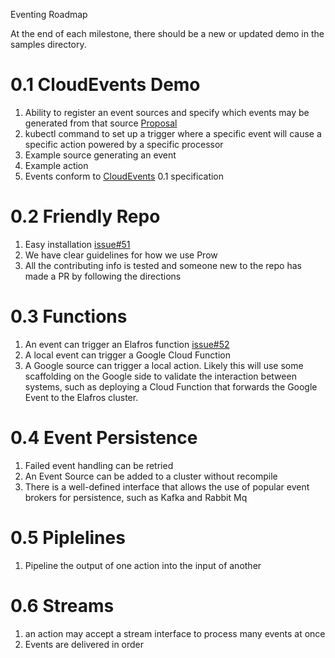 Eventing Roadmap

At the end of each milestone, there should be a new or updated demo in
the samples directory.

# 0.1 CloudEvents Demo

1. Ability to register an event sources and specify which events may be
   generated from that source
   [Proposal](https://github.com/elafros/eventing/issues/39)
1. kubectl command to set up a trigger where a specific event will cause a
  specific action powered by a specific processor
1. Example source generating an event
1. Example action
1. Events conform to [CloudEvents](https://github.com/cloudevents/spec)
   0.1 specification

# 0.2 Friendly Repo

1. Easy installation [issue#51](https://github.com/elafros/eventing/issues/51)
1. We have clear guidelines for how we use Prow
1. All the contributing info is tested and someone new to the repo has made a
   PR by following the directions

# 0.3 Functions

1. An event can trigger an Elafros function [issue#52](https://github.com/elafros/eventing/issues/52)
1. A local event can trigger a Google Cloud Function
1. A Google source can trigger a local action. Likely this will use some
   scaffolding on the Google side to validate the interaction between systems,
   such as deploying a Cloud Function that forwards the Google Event to the
   Elafros cluster.

# 0.4 Event Persistence

1. Failed event handling can be retried
1. An Event Source can be added to a cluster without recompile
1. There is a well-defined interface that allows the use of popular event
   brokers for persistence, such as Kafka and Rabbit Mq

# 0.5 Piplelines

1. Pipeline the output of one action into the input of another

# 0.6 Streams

1. an action may accept a stream interface to process many events at once
1. Events are delivered in order
